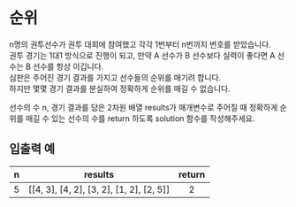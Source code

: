 # 순위

n명의 권투선수가 권투 대회에 참여했고 각각 1번부터 n번까지 번호를 받았습니다.  
권투 경기는 1대1 방식으로 진행이 되고, 만약 A 선수가 B 선수보다 실력이 좋다면 A 선수는 B 선수를 항상 이깁니다.  
심판은 주어진 경기 결과를 가지고 선수들의 순위를 매기려 합니다.  
하지만 몇몇 경기 결과를 분실하여 정확하게 순위를 매길 수 없습니다.

선수의 수 n, 경기 결과를 담은 2차원 배열 results가 매개변수로 주어질 때 정확하게 순위를 매길 수 있는 선수의 수를 return 하도록 solution 함수를 작성해주세요.


## 입출력 예

| n |	results	| return |
| :-----: | :------: | :------: |
| 5 | 	[[4, 3], [4, 2], [3, 2], [1, 2], [2, 5]] |	2 |
